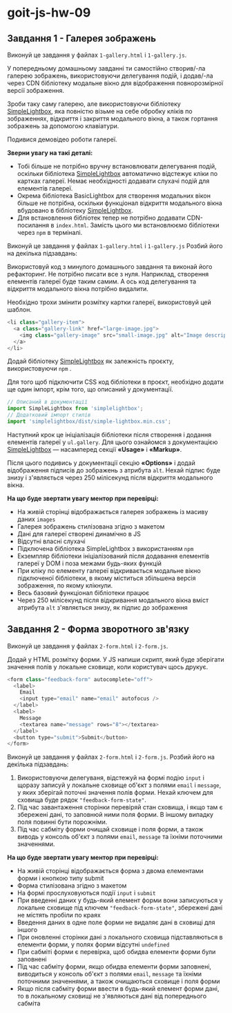 # goit-js-hw-09

## Завдання 1 - Галерея зображень

Виконуй це завдання у файлах `1-gallery.html` і `1-gallery.js`.

У попередньому домашньому завданні ти самостійно створив/-ла галерею зображень,
використовуючи делегування подій, і додав/-ла через CDN бібліотеку модальне
вікно для відображення повнорозмірної версії зображення.

Зроби таку саму галерею, але використовуючи бібліотеку
[SimpleLightbox](https://simplelightbox.com/), яка повністю візьме на себе
обробку кліків по зображеннях, відкриття і закриття модального вікна, а також
гортання зображень за допомогою клавіатури.

Подивися демовідео роботи галереї.

**Зверни увагу на такі деталі:**

- Тобі більше не потрібно вручну встановлювати делегування подій, оскільки
  бібліотека [SimpleLightbox](https://simplelightbox.com/) автоматично відстежує
  кліки по картках галереї. Немає необхідності додавати слухачі подій для
  елементів галереї.
- Окрема бібліотека BasicLightbox для створення модальних вікон більше не
  потрібна, оскільки функціонал відкриття модального вікна вбудовано в
  бібліотеку [SimpleLightbox](https://simplelightbox.com/).
- Для встановлення бібліотек тепер не потрібно додавати CDN-посилання в
  `index.html`. Замість цього ми встановлюємо бібліотеки через `npm` в
  терміналі.

Виконуй це завдання у файлах `1-gallery.html` і `1-gallery.js` Розбий його на
декілька підзавдань:

Використовуй код з минулого домашнього завдання та виконай його рефакторинг. Не
потрібно писати все з нуля. Наприклад, створення елементів галереї буде таким
самим. А ось код делегування та відкриття модального вікна потрібно видалити.

Необхідно трохи змінити розмітку картки галереї, використовуй цей шаблон.

```js
<li class="gallery-item">
  <a class="gallery-link" href="large-image.jpg">
    <img class="gallery-image" src="small-image.jpg" alt="Image description" />
  </a>
</li>
```

Додай бібліотеку [SimpleLightbox](https://simplelightbox.com/) як залежність
проєкту, використовуючи `npm` .

Для того щоб підключити CSS код бібліотеки в проєкт, необхідно додати ще один
імпорт, крім того, що описаний у документації.

```js
// Описаний в документації
import SimpleLightbox from 'simplelightbox';
// Додатковий імпорт стилів
import 'simplelightbox/dist/simple-lightbox.min.css';
```

Наступний крок це ініціалізація бібліотеки після створення і додання елементів
галереї у `ul.gallery`. Для цього ознайомся з документацією
[SimpleLightbox](https://simplelightbox.com/) — насамперед секції **«Usage»** і
**«Markup»**.

Після цього подивись у документації секцію **«Options»** і додай відображення
підписів до зображень з атрибута `alt`. Нехай підпис буде знизу і з'являється
через 250 мілісекунд після відкриття модального вікна.

**На що буде звертати увагу ментор при перевірці:**

- На живій сторінці відображається галерея зображень із масиву даних `images`
- Галерея зображень стилізована згідно з макетом
- Дані для галереї створені динамічно в JS
- Відсутні власні слухачі
- Підключена бібліотека SimpleLightbox з використанням `npm`
- Екземпляр бібліотеки ініціалізований після додавання елементів галереї у DOM і
  поза межами будь-яких функцій
- При кліку по елементу галереї відкривається модальне вікно підключеної
  бібліотеки, в якому міститься збільшена версія зображення, по якому клікнули.
- Весь базовий функціонал бібліотеки працює
- Через 250 мілісекунд після відкривання модального вікна вміст атрибута `alt`
  з'являється знизу, як підпис до зображення

## Завдання 2 - Форма зворотного зв'язку

Виконуй це завдання у файлах `2-form.html` і `2-form.js`.

Додай у HTML розмітку форми. У JS напиши скрипт, який буде зберігати значення
полів у локальне сховище, коли користувач щось друкує.

```js
<form class="feedback-form" autocomplete="off">
  <label>
    Email
    <input type="email" name="email" autofocus />
  </label>
  <label>
    Message
    <textarea name="message" rows="8"></textarea>
  </label>
  <button type="submit">Submit</button>
</form>
```

Виконуй це завдання у файлах `2-form.html` і `2-form.js`. Розбий його на
декілька підзавдань:

1. Використовуючи делегуваня, відстежуй на формі подію `input` і щоразу записуй
   у локальне сховище об'єкт з полями `email` і `message`, у яких зберігай
   поточні значення полів форми. Нехай ключем для сховища буде рядок
   `"feedback-form-state"`.
2. Під час завантаження сторінки перевіряй стан сховища, і якщо там є збережені
   дані, то заповнюй ними поля форми. В іншому випадку поля повинні бути
   порожніми.
3. Під час сабміту форми очищай сховище і поля форми, а також виводь у консоль
   об'єкт з полями `email`, `message` та їхніми поточними значеннями.

**На що буде звертати увагу ментор при перевірці:**

- На живій сторінці відображається форма з двома елементами форми і кнопкою типу
  submit
- Форма стилізована згідно з макетом
- На формі прослуховуються події `input` і `submit`
- При введенні даних у будь-який елемент форми вони записуються у локальне
  сховище під ключем `"feedback-form-state"`, збережені дані не містять пробіли
  по краях
- Введення даних в одне поле форми не видаляє дані в сховищі для іншого
- При оновленні сторінки дані з локального сховища підставляються в елементи
  форми, у полях форми відсутні `undefined`
- При сабміті форми є перевірка, щоб обидва елементи форми були заповнені
- Під час сабміту форми, якщо обидва елементи форми заповнені, виводиться у
  консоль об'єкт з полями `email`, `message` та їхніми поточними значеннями, а
  також очищаються сховище і поля форми
- Якщо після сабміту форми ввести в будь-який елемент форми дані, то в
  локальному сховищі не з'являються дані від попереднього сабміта
